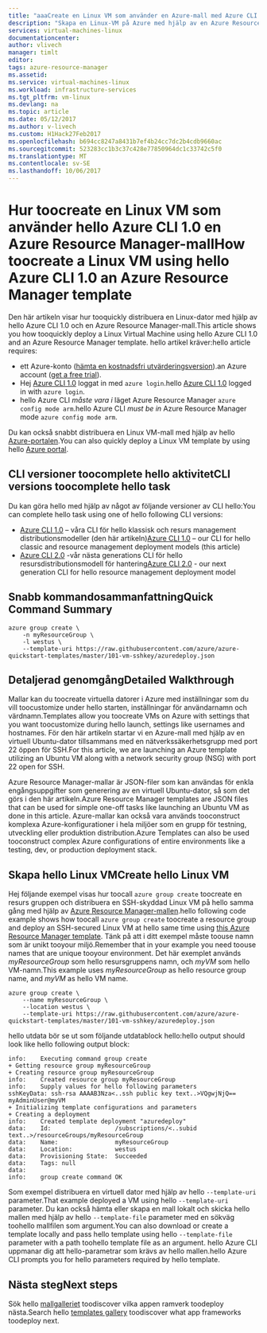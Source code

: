 ```yaml
---
title: "aaaCreate en Linux VM som använder en Azure-mall med Azure CLI 1.0 | Microsoft Docs"
description: "Skapa en Linux-VM på Azure med hjälp av en Azure Resource Manager-mall och hello Azure CLI 1.0."
services: virtual-machines-linux
documentationcenter: 
author: vlivech
manager: timlt
editor: 
tags: azure-resource-manager
ms.assetid: 
ms.service: virtual-machines-linux
ms.workload: infrastructure-services
ms.tgt_pltfrm: vm-linux
ms.devlang: na
ms.topic: article
ms.date: 05/12/2017
ms.author: v-livech
ms.custom: H1Hack27Feb2017
ms.openlocfilehash: b694cc8247a8431b7ef4b24cc7dc2b4cdb9660ac
ms.sourcegitcommit: 523283cc1b3c37c428e77850964dc1c33742c5f0
ms.translationtype: MT
ms.contentlocale: sv-SE
ms.lasthandoff: 10/06/2017
---
```

# <a name="how-toocreate-a-linux-vm-using-hello-azure-cli-10-an-azure-resource-manager-template"></a><span data-ttu-id="5ab3f-103">Hur toocreate en Linux VM som använder hello Azure CLI 1.0 en Azure Resource Manager-mall</span><span class="sxs-lookup"><span data-stu-id="5ab3f-103">How toocreate a Linux VM using hello Azure CLI 1.0 an Azure Resource Manager template</span></span>
<span data-ttu-id="5ab3f-104">Den här artikeln visar hur tooquickly distribuera en Linux-dator med hjälp av hello Azure CLI 1.0 och en Azure Resource Manager-mall.</span><span class="sxs-lookup"><span data-stu-id="5ab3f-104">This article shows you how tooquickly deploy a Linux Virtual Machine using hello Azure CLI 1.0 and an Azure Resource Manager template.</span></span> <span data-ttu-id="5ab3f-105">hello artikel kräver:</span><span class="sxs-lookup"><span data-stu-id="5ab3f-105">hello article requires:</span></span>

* <span data-ttu-id="5ab3f-106">ett Azure-konto ([hämta en kostnadsfri utvärderingsversion](https://azure.microsoft.com/pricing/free-trial/)).</span><span class="sxs-lookup"><span data-stu-id="5ab3f-106">an Azure account ([get a free trial](https://azure.microsoft.com/pricing/free-trial/)).</span></span>
* <span data-ttu-id="5ab3f-107">Hej [Azure CLI 1.0](../../cli-install-nodejs.md) loggat in med `azure login`.</span><span class="sxs-lookup"><span data-stu-id="5ab3f-107">hello [Azure CLI 1.0](../../cli-install-nodejs.md) logged in with `azure login`.</span></span>
* <span data-ttu-id="5ab3f-108">hello Azure CLI *måste vara i* läget Azure Resource Manager `azure config mode arm`.</span><span class="sxs-lookup"><span data-stu-id="5ab3f-108">hello Azure CLI *must be in* Azure Resource Manager mode `azure config mode arm`.</span></span>

<span data-ttu-id="5ab3f-109">Du kan också snabbt distribuera en Linux VM-mall med hjälp av hello [Azure-portalen](quick-create-portal.md?toc=%2fazure%2fvirtual-machines%2flinux%2ftoc.json).</span><span class="sxs-lookup"><span data-stu-id="5ab3f-109">You can also quickly deploy a Linux VM template by using hello [Azure portal](quick-create-portal.md?toc=%2fazure%2fvirtual-machines%2flinux%2ftoc.json).</span></span>

## <a name="cli-versions-toocomplete-hello-task"></a><span data-ttu-id="5ab3f-110">CLI versioner toocomplete hello aktivitet</span><span class="sxs-lookup"><span data-stu-id="5ab3f-110">CLI versions toocomplete hello task</span></span>
<span data-ttu-id="5ab3f-111">Du kan göra hello med hjälp av något av följande versioner av CLI hello:</span><span class="sxs-lookup"><span data-stu-id="5ab3f-111">You can complete hello task using one of hello following CLI versions:</span></span>

- <span data-ttu-id="5ab3f-112">[Azure CLI 1.0](#quick-command-summary) – våra CLI för hello klassisk och resurs management distributionsmodeller (den här artikeln)</span><span class="sxs-lookup"><span data-stu-id="5ab3f-112">[Azure CLI 1.0](#quick-command-summary) – our CLI for hello classic and resource management deployment models (this article)</span></span>
- <span data-ttu-id="5ab3f-113">[Azure CLI 2.0](create-ssh-secured-vm-from-template.md) -vår nästa generations CLI för hello resursdistributionsmodell för hantering</span><span class="sxs-lookup"><span data-stu-id="5ab3f-113">[Azure CLI 2.0](create-ssh-secured-vm-from-template.md) - our next generation CLI for hello resource management deployment model</span></span>

## <a name="quick-command-summary"></a><span data-ttu-id="5ab3f-114">Snabb kommandosammanfattning</span><span class="sxs-lookup"><span data-stu-id="5ab3f-114">Quick Command Summary</span></span>
```azurecli
azure group create \
    -n myResourceGroup \
    -l westus \
    --template-uri https://raw.githubusercontent.com/azure/azure-quickstart-templates/master/101-vm-sshkey/azuredeploy.json
```

## <a name="detailed-walkthrough"></a><span data-ttu-id="5ab3f-115">Detaljerad genomgång</span><span class="sxs-lookup"><span data-stu-id="5ab3f-115">Detailed Walkthrough</span></span>
<span data-ttu-id="5ab3f-116">Mallar kan du toocreate virtuella datorer i Azure med inställningar som du vill toocustomize under hello starten, inställningar för användarnamn och värdnamn.</span><span class="sxs-lookup"><span data-stu-id="5ab3f-116">Templates allow you toocreate VMs on Azure with settings that you want toocustomize during hello launch, settings like usernames and hostnames.</span></span> <span data-ttu-id="5ab3f-117">För den här artikeln startar vi en Azure-mall med hjälp av en virtuell Ubuntu-dator tillsammans med en nätverkssäkerhetsgrupp med port 22 öppen för SSH.</span><span class="sxs-lookup"><span data-stu-id="5ab3f-117">For this article, we are launching an Azure template utilizing an Ubuntu VM along with a network security group (NSG) with port 22 open for SSH.</span></span>

<span data-ttu-id="5ab3f-118">Azure Resource Manager-mallar är JSON-filer som kan användas för enkla engångsuppgifter som generering av en virtuell Ubuntu-dator, så som det görs i den här artikeln.</span><span class="sxs-lookup"><span data-stu-id="5ab3f-118">Azure Resource Manager templates are JSON files that can be used for simple one-off tasks like launching an Ubuntu VM as done in this article.</span></span>  <span data-ttu-id="5ab3f-119">Azure-mallar kan också vara används tooconstruct komplexa Azure-konfigurationer i hela miljöer som en grupp för testning, utveckling eller produktion distribution.</span><span class="sxs-lookup"><span data-stu-id="5ab3f-119">Azure Templates can also be used tooconstruct complex Azure configurations of entire environments like a testing, dev, or production deployment stack.</span></span>

## <a name="create-hello-linux-vm"></a><span data-ttu-id="5ab3f-120">Skapa hello Linux VM</span><span class="sxs-lookup"><span data-stu-id="5ab3f-120">Create hello Linux VM</span></span>
<span data-ttu-id="5ab3f-121">Hej följande exempel visas hur toocall `azure group create` toocreate en resurs gruppen och distribuera en SSH-skyddad Linux VM på hello samma gång med hjälp av [Azure Resource Manager-mallen](https://raw.githubusercontent.com/Azure/azure-quickstart-templates/master/101-vm-sshkey/azuredeploy.json).</span><span class="sxs-lookup"><span data-stu-id="5ab3f-121">hello following code example shows how toocall `azure group create` toocreate a resource group and deploy an SSH-secured Linux VM at hello same time using [this Azure Resource Manager template](https://raw.githubusercontent.com/Azure/azure-quickstart-templates/master/101-vm-sshkey/azuredeploy.json).</span></span> <span data-ttu-id="5ab3f-122">Tänk på att i ditt exempel måste toouse namn som är unikt tooyour miljö.</span><span class="sxs-lookup"><span data-stu-id="5ab3f-122">Remember that in your example you need toouse names that are unique tooyour environment.</span></span> <span data-ttu-id="5ab3f-123">Det här exemplet används *myResourceGroup* som hello resursgruppens namn, och *myVM* som hello VM-namn.</span><span class="sxs-lookup"><span data-stu-id="5ab3f-123">This example uses *myResourceGroup* as hello resource group name, and *myVM* as hello VM name.</span></span>

```azurecli
azure group create \
    --name myResourceGroup \
    --location westus \
    --template-uri https://raw.githubusercontent.com/azure/azure-quickstart-templates/master/101-vm-sshkey/azuredeploy.json
```

<span data-ttu-id="5ab3f-124">hello utdata bör se ut som följande utdatablock hello:</span><span class="sxs-lookup"><span data-stu-id="5ab3f-124">hello output should look like hello following output block:</span></span>

```azurecli
info:    Executing command group create
+ Getting resource group myResourceGroup
+ Creating resource group myResourceGroup
info:    Created resource group myResourceGroup
info:    Supply values for hello following parameters
sshKeyData: ssh-rsa AAAAB3Nza<..ssh public key text..>VQgwjNjQ== myAdminUser@myVM
+ Initializing template configurations and parameters
+ Creating a deployment
info:    Created template deployment "azuredeploy"
data:    Id:                  /subscriptions/<..subid text..>/resourceGroups/myResourceGroup
data:    Name:                myResourceGroup
data:    Location:            westus
data:    Provisioning State:  Succeeded
data:    Tags: null
data:
info:    group create command OK
```

<span data-ttu-id="5ab3f-125">Som exempel distribuera en virtuell dator med hjälp av hello `--template-uri` parameter.</span><span class="sxs-lookup"><span data-stu-id="5ab3f-125">That example deployed a VM using hello `--template-uri` parameter.</span></span>  <span data-ttu-id="5ab3f-126">Du kan också hämta eller skapa en mall lokalt och skicka hello mallen med hjälp av hello `--template-file` parameter med en sökväg toohello mallfilen som argument.</span><span class="sxs-lookup"><span data-stu-id="5ab3f-126">You can also download or create a template locally and pass hello template using hello `--template-file` parameter with a path toohello template file as an argument.</span></span> <span data-ttu-id="5ab3f-127">hello Azure CLI uppmanar dig att hello-parametrar som krävs av hello mallen.</span><span class="sxs-lookup"><span data-stu-id="5ab3f-127">hello Azure CLI prompts you for hello parameters required by hello template.</span></span>

## <a name="next-steps"></a><span data-ttu-id="5ab3f-128">Nästa steg</span><span class="sxs-lookup"><span data-stu-id="5ab3f-128">Next steps</span></span>
<span data-ttu-id="5ab3f-129">Sök hello [mallgalleriet](https://azure.microsoft.com/documentation/templates/) toodiscover vilka appen ramverk toodeploy nästa.</span><span class="sxs-lookup"><span data-stu-id="5ab3f-129">Search hello [templates gallery](https://azure.microsoft.com/documentation/templates/) toodiscover what app frameworks toodeploy next.</span></span>

